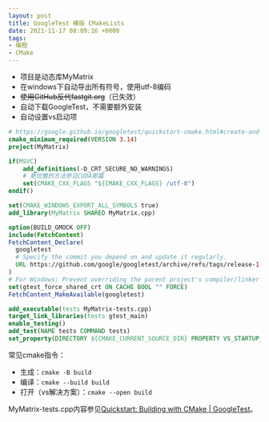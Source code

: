 ```yaml
---
layout: post
title: GoogleTest 模版 CMakeLists
date: 2021-11-17 08:09:16 +0800
tags:
- 编程
- CMake
---
```


- 项目是动态库MyMatrix
- 在windows下自动导出所有符号，使用utf-8编码
- ~~使用GitHub反代fastgit.org~~（已失效）
- 自动下载GoogleTest，不需要额外安装
- 自动设置vs启动项

```cmake
# https://google.github.io/googletest/quickstart-cmake.html#create-and-run-a-binary
cmake_minimum_required(VERSION 3.14)
project(MyMatrix)

if(MSVC)
    add_definitions(-D_CRT_SECURE_NO_WARNINGS)
    # 更优雅的方法参见CUDA那篇
    set(CMAKE_CXX_FLAGS "${CMAKE_CXX_FLAGS} /utf-8")
endif()

set(CMAKE_WINDOWS_EXPORT_ALL_SYMBOLS true)
add_library(MyMatrix SHARED MyMatrix.cpp)

option(BUILD_GMOCK OFF)
include(FetchContent)
FetchContent_Declare(
  googletest
  # Specify the commit you depend on and update it regularly.
  URL https://github.com/google/googletest/archive/refs/tags/release-1.11.0.zip
)
# For Windows: Prevent overriding the parent project's compiler/linker settings
set(gtest_force_shared_crt ON CACHE BOOL "" FORCE)
FetchContent_MakeAvailable(googletest)

add_executable(tests MyMatrix-tests.cpp)
target_link_libraries(tests gtest_main)
enable_testing()
add_test(NAME tests COMMAND tests)
set_property(DIRECTORY ${CMAKE_CURRENT_SOURCE_DIR} PROPERTY VS_STARTUP_PROJECT tests)
```

常见cmake指令：

- 生成：`cmake -B build`
- 编译：`cmake --build build`
- 打开（vs解决方案）：`cmake --open build`

MyMatrix-tests.cpp内容参见[Quickstart: Building with CMake | GoogleTest](https://google.github.io/googletest/quickstart-cmake.html#create-and-run-a-binary)。
